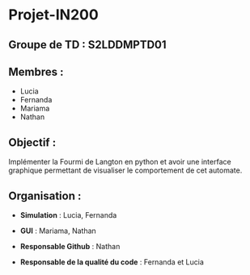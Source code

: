 # Projet-IN200

## Groupe de TD : S2LDDMPTD01

## Membres :

- Lucia
- Fernanda
- Mariama
- Nathan

## Objectif : 

Implémenter la Fourmi de Langton en python et avoir une interface graphique permettant de visualiser le comportement de cet automate.

## Organisation :
- **Simulation** : Lucia, Fernanda
- **GUI** : Mariama, Nathan

- **Responsable Github** : Nathan
- **Responsable de la qualité du code** : Fernanda et Lucia
